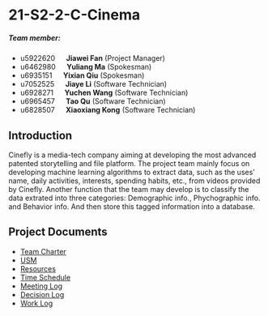 # 21-S2-2-C-Cinema

##### Team member:
* u5922620 &emsp; **Jiawei Fan** (Project Manager)
* u6462980 &emsp; **Yuliang Ma** (Spokesman)
* u6935151 &emsp; **Yixian Qiu** (Spokesman)
* u7052525 &emsp; **Jiaye Li** (Software Technician)
* u6928271 &emsp; **Yuchen Wang** (Software Technician)
* u6965457 &emsp; **Tao Qu** (Software Technician)
* u6828507 &emsp; **Xiaoxiang Kong** (Software Technician)

## Introduction
Cinefly is a media-tech company aiming at developing the most advanced patented storytelling and file platform. The project team mainly focus on developing machine learning algorithms to extract data, such as the uses' name, daily activities, interests, spending habits, etc., from videos provided by Cinefly. Another function that the team may develop is to classify the data extrated into three categories: Demographic info., Phychographic info. and Behavior info. And then store this tagged information into a database.

## Project Documents
*  [Team Charter](01_Team_Charter/)
*  [USM](09_Time_Schedule/USM_cinema.jpg)
*  [Resources](06_Resources/Tools_and_Resources.md)
*  [Time Schedule](09_Time_Schedule/)
*  [Meeting Log](05_Meeting_Minutes/)
*  [Decision Log](04_Decision_Making/Decision_logs.md)
*  [Work Log](10_Work_Log/Work_Log.md)
